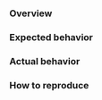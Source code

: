 <!-- There is a template for an Issue -->
<!-- Please use this template as much as possible -->

### Overview

### Expected behavior

### Actual behavior

### How to reproduce
